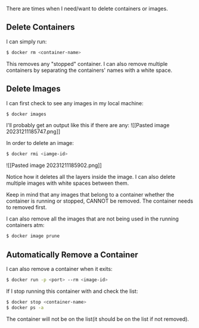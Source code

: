 There are times when I need/want to delete containers or images.

## Delete Containers

I can simply run:
```bash
$ docker rm <container-name>
```
This removes any "stopped" container.
I can also remove multiple containers by separating the containers' names with a white space.

## Delete Images

I can first check to see any images in my local machine:
```bash
$ docker images
```

I'll probably get an output like this if there are any:
![[Pasted image 20231211185747.png]]

In order to delete an image:
```bash
$ docker rmi <iamge-id>
```
![[Pasted image 20231211185902.png]]

Notice how it deletes all the layers inside the image. I can also delete multiple images with white spaces between them.

Keep in mind that any images that belong to a container whether the container is running or stopped, CANNOT be removed. The container needs to removed first.

I can also remove all the images that are not being used in the running containers atm:
```bash
$ docker image prune
```

## Automatically Remove a Container

I can also remove a container when it exits:
```bash
$ docker run -p <port> --rm <image-id>
```

If I stop running this container with and check the list:
```bash
$ docker stop <container-name>
$ docker ps -a
```
The container will not be on the list(it should be on the list if not removed).



